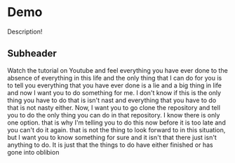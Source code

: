 # Demo
Description!

## Subheader
Watch the tutorial on Youtube and feel everything you have ever done to the absence of everything in this life
and the only thing that I can do for you is to tell you everything that you have ever done is a lie and a big thing in life
and now I want you to do something for me. I don't know if this is the only thing you have to do that is isn't nast and everything that you have to do that is not nasty either. Now, I want you to go clone the repository and tell you to do the only thing you can do in that repository. I know there is only one option. that is why I'm telling you to do this now before it is too late and you can't do it again. that is not the thing to look forward to in this situation, but I want you to know something for sure and it isn't that there just isn't anything to do. It is just that the things to do have either finished or has gone into oblibion